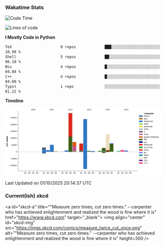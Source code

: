 ### Wakatime Stats
<!--START_SECTION:waka-->
![Code Time](http://img.shields.io/badge/Code%20Time-3%2C366%20hrs%2014%20mins-blue)

![Lines of code](https://img.shields.io/badge/From%20Hello%20World%20I%27ve%20Written-1.0%20million%20lines%20of%20code-blue)

**I Mostly Code in Python** 

```text
TeX                      9 repos             ███░░░░░░░░░░░░░░░░░░░░░░   10.98 % 
Shell                    5 repos             ██░░░░░░░░░░░░░░░░░░░░░░░   06.10 % 
Nix                      4 repos             █░░░░░░░░░░░░░░░░░░░░░░░░   04.88 % 
C++                      4 repos             █░░░░░░░░░░░░░░░░░░░░░░░░   04.88 % 
Typst                    1 repo              ░░░░░░░░░░░░░░░░░░░░░░░░░   01.22 % 
```



**Timeline**

![Lines of Code chart](https://raw.githubusercontent.com/joshuajeschek/joshuajeschek/main/assets/bar_graph.png)


 Last Updated on 01/10/2025 20:14:37 UTC
<!--END_SECTION:waka-->

### Current(ish) xkcd
<a id="xkcd-a" title=""Measure zero times, cut zero times." --carpenter who has achieved enlightenment and realized the wood is fine where it is" href="https://www.xkcd.com" target="_blank">
        <img align="center" id="xkcd-img" src="https://imgs.xkcd.com/comics/measure_twice_cut_once.png" alt=""Measure zero times, cut zero times." --carpenter who has achieved enlightenment and realized the wood is fine where it is" height=300 />
</a>
